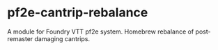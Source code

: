# pf2e-cantrip-rebalance
A module for Foundry VTT pf2e system. Homebrew rebalance of post-remaster damaging cantrips.
